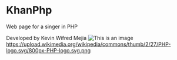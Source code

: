 # KhanPhp
Web page for a singer in PHP

Developed by Kevin Wifred Mejia 
![This is an image](https://upload.wikimedia.org/wikipedia/commons/thumb/2/27/PHP-logo.svg/800px-PHP-logo.svg.png)
https://upload.wikimedia.org/wikipedia/commons/thumb/2/27/PHP-logo.svg/800px-PHP-logo.svg.png
